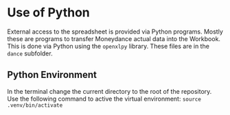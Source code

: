 # Use of Python

External access to the spreadsheet is provided via Python programs. Mostly these are programs to transfer Moneydance actual data into the Workbook.  This is done via Python using the `openxlpy` library.  These files are in the `dance` subfolder.

## Python Environment
In the terminal change the current directory to the root of the repository.
Use the following command to active the virtual environment: `source .venv/bin/activate`

